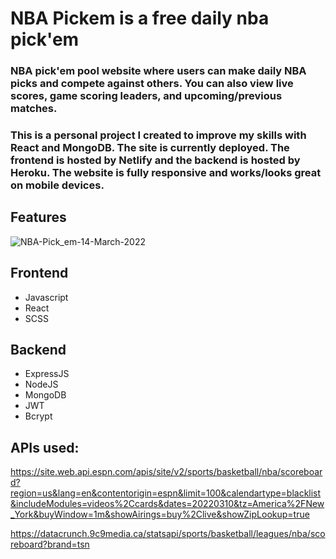 # NBA Pickem is a free daily nba pick'em
### NBA pick'em pool website where users can make daily NBA picks and compete against others. You can also view live scores, game scoring leaders, and upcoming/previous matches.

### This is a personal project I created to improve my skills with React and MongoDB. The site is currently deployed. The frontend is hosted by Netlify and the backend is hosted by Heroku. The website is fully responsive and works/looks great on mobile devices.


## Features
![NBA-Pick_em-14-March-2022](https://user-images.githubusercontent.com/84540947/158294466-4a30e676-16b2-4e96-b817-0c83f7aae16f.gif)

 ## Frontend
  - Javascript
  - React
  - SCSS
 ## Backend
  - ExpressJS
  - NodeJS
  - MongoDB
  - JWT
  - Bcrypt

## APIs used:
https://site.web.api.espn.com/apis/site/v2/sports/basketball/nba/scoreboard?region=us&lang=en&contentorigin=espn&limit=100&calendartype=blacklist&includeModules=videos%2Ccards&dates=20220310&tz=America%2FNew_York&buyWindow=1m&showAirings=buy%2Clive&showZipLookup=true

https://datacrunch.9c9media.ca/statsapi/sports/basketball/leagues/nba/scoreboard?brand=tsn
